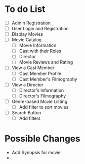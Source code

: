 # To do List
- [ ] Admin Registration
- [ ] User Login and Registration
- [ ] Display Movies
- [ ] Movie Catalog
  - [ ] Movie Information
  - [ ] Cast with their Roles
  - [ ] Director
  - [ ] Movie Reviews and Rating
- [ ] View a Cast Member
  - [ ] Cast Member Profile
  - [ ] Cast Member's Filmography
- [ ] View a Director
  - [ ] Director's Information
  - [ ] Director's Filmography
- [ ] Genre-based Movie Listing
  - [ ] Add filter to sort movies
- [ ] Search Button
  - [ ] Add filters

# Possible Changes
- Add Synopsis for movie
- 